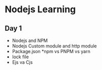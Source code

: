 # Nodejs Learning
## Day 1
* Nodejs and NPM
* Nodejs Custom module and http module
* Package.json
*npm vs PNPM vs yarn
* lock file
* Ejs va Cjs





